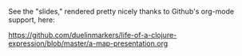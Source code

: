 See the "slides," rendered pretty nicely thanks to Github's org-mode support, here:

https://github.com/duelinmarkers/life-of-a-clojure-expression/blob/master/a-map-presentation.org
